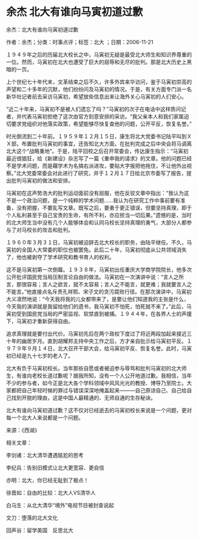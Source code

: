 # 余杰  北大有谁向马寅初道过歉    
    
余杰：北大有谁向马寅初道过歉    
作者：余杰；分类：时事点评；标签：北大 ；日期：2006-11-21    
１９４９年之后的历届北大校长之中，马寅初无疑是最受北大师生和知识界尊重的一位。然而，马寅初在北大也遭受了巨大的屈辱和无尽的批判。那是北大历史上黑暗的一页。    
上个世纪七十年代末，文革结束之后不久，许多外宾来华访问，鉴于马寅初崇高的声望和二十多年的沉默，他们纷纷问及马寅初的情况。于是，有关方面专门派一名新华社记者前去采访马寅初，希望放些信息出来让海外关心马寅初的人们安心。    
“近二十年来，马寅初不是被人们遗忘了吗？”马寅初的次子在电话中这样质问记者，并代表马寅初拒绝了这次由官方刻意安排的采访。“我父亲本人和我们家属迫切要求党组织对他落实政策，希望能够尽快复查他的问题，公开平反，恢复名誉。”    
时光倒流到二十年前。１９５９年１２月１５日，康生将北大党委书记陆平叫到ＸＸ部，布置批判马寅初的事宜，还告知北大方面，在批判完成之后中央会将马调离北大这个“战略重地”。于是，陆平回校之后召开常委会，传达康生指示：“马寅初最近很猖狂，给《新建设》杂志写了一篇《重申我的请求》的文章。他的问题已经不是学术问题，而是藉学术为名搞右派进攻，要贴大字报把他拖住，不让他外出视察。”北大党委常委会对此进行了研究，并于１２月１７日给北京市委写了报告，提出批判马寅初的做法和安排。    
马寅初在这声势浩大的批判运动面前没有屈服，他在反驳文章中指出：“我认为这不是一个政治问题，是一个纯粹的学术问题……我认为在研究工作中事前要有准备，没有把握，不要乱写文章。既写之后，要勇于更正错误，但要坚持真理，即于个人私利甚至于自己宝贵的生命，有所不利，亦应担当一切后果。”遗憾的是，当时的北大师生当中没有几个人能够体会和认同马校长坚持真理的勇气，大部分人都参与了对马校长的攻击和批判。    
１９６０年３月３１日，马寅初被迫辞去北大校长的职务，由陆平继任。不久，马寅初的全国人大常委的职位也被罢免。此后二十年，马寅初彻底从公共领域消失了，他也被剥夺了学术研究和教书育人的权利。    
这不是马寅初第一次倒霉。１９３８年，马寅初出任重庆大学商学院院长，他多次公开批评国民党当局压制言论自由的做法。马寅初在一次演讲中说：“言人之所言，那很容易；言人之欲言，就不太容易；言人之不能言，就更难；我就要言人之不能言。”他直接点名斥责孔祥熙、宋子文的贪污腐败行径。在那次演讲中，马寅初大义凛然地说：“今天我将我的儿女都带来了，是要让他们知道我的主张是什么，今天我的演讲就是我留给他们的遗书，我马寅初不怕死，怕死就不来了。”此后，马寅初受到国民党当局的严密监视、软禁直到被捕。１９４４年，在各界人士的声援下，马寅初才重新获得自由。    
追求真理就是要付出代价。马寅初先后在两个政权下度过了将近两段加起来接近三十年的幽居岁月。直到胡耀邦主持中央工作之后，方才亲自批示给马寅初平反。１９７９年９月１４日，北大召开干部大会，给马寅初平反、恢复名誉。此时，马寅初已经是九十七岁的老人了。    
北大有负于马寅初校长。当年那些自愿或者被迫参与辱骂和批判马寅初的北大师生，有谁向老校长道过歉呢？据我所知，没有一个人公开地道过歉。我相信，当年不少的参与者，如今正是北大各个学科领域中风风光光的教授、博导乃至院士。大家都把自己年轻时候的罪过与错误深深地掩盖起来———自己原谅自己、自己给自己找到开脱的理由，这是中国人最精通的、无师自通的生存秘诀。    
北大有谁向马寅初道过歉？这不仅对已经逝去的马寅初校长来说是一个问题，更对每一个北大人来说都是一个问题。    
来源：《西湖》    
    
相关文章：    
李剑诸：北大清华遭遇尴尬的思考    
李纪兵：告别旧模式让北大更宽容、更自信    
亦明：北大，你已经无耻到了极点！    
徐晋如：自由的比较：北大人VS清华人    
白马生：从北大清华“境外”电视节目被封查说起    
文刀：堕落的北大文化    
回声谷：留学美国　反思北大